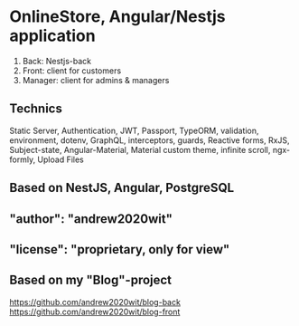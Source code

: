 # OnlineStore, Angular/Nestjs application

1. Back: Nestjs-back
2. Front: client for customers
3. Manager: client for admins & managers

## Technics

Static Server, Authentication, JWT, Passport, TypeORM, validation, environment, dotenv, GraphQL, interceptors, guards, Reactive forms, RxJS, Subject-state, Angular-Material, Material custom theme, infinite scroll, ngx-formly, Upload Files

## Based on NestJS, Angular, PostgreSQL

## "author": "andrew2020wit"

## "license": "proprietary, only for view"

## Based on my "Blog"-project

https://github.com/andrew2020wit/blog-back
https://github.com/andrew2020wit/blog-front
